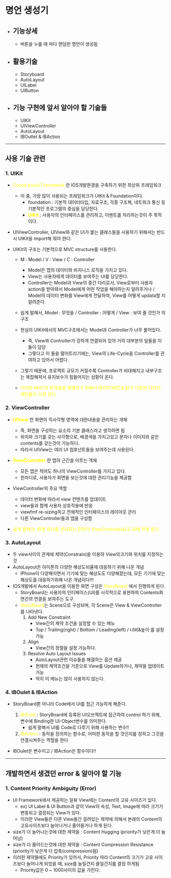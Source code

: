 # 명언 생성기

- ## 기능상세 
    - 버튼을 누를 때 마다 랜덤한 명언이 생성됨

- ## 활용기술
    - Storyboard
    - AutoLayout
    - UILabel
    - UIButton

- ## 기능 구현에 앞서 알아야 할 기술들
    - UIKit
    - UIViewController
    - AutoLayout
    - IBOutlet & IBAction


---
## **사용 기술 관련**
### 1. UIKit
- <span style="color:yellow">Cocoa touch Framework</span> 란 IOS개발환경을 구축하기 위한 최상위 프레임워크
    - 이 중, 가장 많이 사용되는 프레임워크가 UIKit & Foundation이다.
        - foundation : 기본적 데이터타입, 자료구조, 각종 구조체, 네트워크 통신 등 기본적인 프로그램의 중심을 담당한다.
        - <span style="color:yellow">**UIKit**</span> : 사용자의 인터페이스를 관리하고, 이벤트를 처리하는것이 주 목적이다.

- UIViewController, UIView와 같은 UI가 붙는 클래스들을 사용하기 위해서는 반드시 UIKit을 import해 줘야 한다.
- UIKit의 구조는 기본적으로 MVC structure를 사용한다.
    - M : Model / V : View / C : Controller
        - Model은 앱의 데이터와 비지니스 로직을 가지고 있다.
        - View는 사용자에게 데이터를 보여주는 UI를 담당한다.
        - Controller는 Model과 View의 중간 다리로서, View로부터 사용자 action을 받아와서 Model에게 어떤 작업을 해야하는지 알려주거나 / Model의 데이터 변화를 View에게 전달하여, View를 어떻게 updata할 지 알려준다.

    - 쉽게 말해서, Model : 무엇을 / Controller : 어떻게 / View : 보여 줄 것인가 의 구조

    - 현실의 UIKit에서의 MVC구조에서는 Model과 Controller가 너무 붙어있다.
        - 즉, View와 Controller가 강하게 연결되어 있어 거의 대부분의 일들을 이 둘이 담당
        - 그렇다고 이 둘을 떨어트리기에는, View의 Life-Cycle을 Controller를 관여하고 있어서 어렵다.

    - 그렇기 때문에, 프로젝트 규모가 커질수록 Controller가 비대해지고 내부구조는 복잡해져서 유지보수가 힘들어지는 상황이 온다.
    - <span style="color:yellow">이러한 MVC의 문제점을 해결하기 위해서 MVVC패턴과 같이 다양한 디자인 패턴들이 사용 된다.</span>


### 2. ViewController
- <span style="color:yellow">**UIView**</span> 란 화면의 직사각형 영역에 대한내용을 관리하는 개체
    - 즉, 화면을 구성하는 요소의 기본 클래스라고 생각하면 됨
    - 위치와 크기를 갖는 사각형으로, 배경색을 가지고있고 문자나 이미지와 같은 contents를 갖는것이 가능하다.
    - 따라서 UIView는 여러 UI 컴포넌트들을 보여주는데 사용된다.
    
- <span style="color:yellow">**ViewController**</span> 란 앱의 근간을 이루는 객체
    - 모든 앱은 적어도 하나의 ViewController를 가지고 있다.
    - 한마디로, 사용자가 화면을 보는것에 대한 관리기능을 제공함
- ViewController의 주요 역할
    - 데이터 변화에 따라서 view 컨텐츠를 업데이트
    - view들과 함께 사용자 상호작용에 반응
    - viewfmf re-sizing하고 전체적인 인터페이스의 레이아웃 관리
    - 다른 ViewController들과 앱을 구성함
- <span style="color:yellow">쉽게 말해서, 화면 하나를 관리하는 단위가 ViewController라고 이해 하면 된다.</span>

### 3. AutoLayout
 - 두 view사이의 관계에 제약(Constrain)을 이용하 View의크기와 위치를 지정하는 것
 - AutoLayout은 아이폰의 다양한 해상도비율에 대응하기 위해 나온 개념
    - IPhone이 다양해지면서 기기에 맞는 해상도도 다양해졌는데, 모든 기기에 맞는 해상도를 대응하기위해 나온 개념이다!!!
- IOS개발에서 AutoLayout을 이용한 화면 구성은 <span style="color:yellow">StoryBoard</span> 에서 진행하게 된다.
    - StoryBoard는 사용자의 인터페이스(UI)를 시각적으로 표현하여 Contents화면간의 연결을 보여주는 도구
    - <span style="color:yellow">StoryBoard</span>는 Scene으로 구성되며, 각 Scene은 View & ViewController를 나타낸다.
        1. Add New Constraint
            - View간의 제약 조건을 설정할 수 있는 메뉴
            - Top / Trailing(right) / Bottom / Leading(left) / 너비&높이 를 설정가능
        2. Align
            - View간의 정렬을 설정 가능하다.
        3. Resolve Auto Layout Issues
            - AutoLayout관련 이슈들을 해결하는 옵션 제공
            - 현재의 제약조건을 기준으로 View를 Update하거나, 제약을 업데이트 가능
            - 딱히 이 메뉴는 많이 사용하지 않는다.

### 4. IBOulet & IBAction
- StoryBoard뿐 아니라 Code에서 UI를 접근 가능하게 해준다.

    1. <span style="color:yellow">IBOulet</span> : StoryBoard에 등록된 UI오브젝트에 접근하여 control 하기 위해, 변수에 Binding한 UI-Object변수를 의미한다.
        - 쉽게 말해서 UI를 Code로 다루기 위해 사용하는 변수!!
    1. <span style="color:yellow">IBAction</span> : 동작을 정의하는 함수로, 어떠한 동작을 할 것인지를 정하고 그것을 연결시켜주는 역할을 한다
- IBOulet은 변수이고 / IBAction은 함수이다!!


---
## 개발하면서 생겼던 error & 알아야 할 기능

### 1. **Content Priority Ambiguity (Error)**
- UI Framework에서 제공하는 일뷰 View에는 Content의 고유 사이즈가 있다. 
    - ex) UI Label & UI Button과 같이 View의 속성, Text, Image에 따라 크기가 변동되고 결정되는 View가 있다. 
    - 이러한 View들은 다른 View들간 걸려있는 제약에 의해서 본래의 Content의 고유사이즈보다 늘어나거나 줄어들거나 하게 된다.
- size가 더 늘어나는것에 대한 제약을 : Content Hugging (priority가 낮은게 더 늘어남)
- size가 더 줄어드는것에 대한 제약을 : Content Compression Resistance (priority가 낮은게 더 압축(compression)됨)
- 이러한 제약들에도 Priority가 있어서, Priority 따라 Content의 크기가 고유 사이즈보다 늘어나게 되었을 때, size를 늘릴건지 줄일건지를 결정 하게됨
    - Priority값은 0 ~ 1000사이의 값을 가진다.